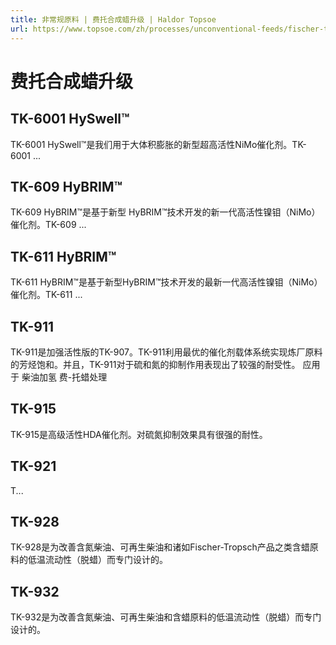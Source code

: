 ```yaml
---
title: 非常规原料 | 费托合成蜡升级 | Haldor Topsoe
url: https://www.topsoe.com/zh/processes/unconventional-feeds/fischer-tropsch-wax-upgrading
---
```


# 费托合成蜡升级

## TK-6001 HySwell™

TK-6001 HySwell™是我们用于大体积膨胀的新型超高活性NiMo催化剂。TK-6001 ...

## TK-609 HyBRIM™

TK-609 HyBRIM™是基于新型 HyBRIM™技术开发的新一代高活性镍钼（NiMo）催化剂。TK-609 ...

## TK-611 HyBRIM™

TK-611 HyBRIM™是基于新型HyBRIM™技术开发的最新一代高活性镍钼（NiMo）催化剂。TK-611 ...

## TK-911

TK-911是加强活性版的TK-907。TK-911利用最优的催化剂载体系统实现炼厂原料的芳烃饱和。并且，TK-911对于硫和氮的抑制作用表现出了较强的耐受性。 应用于 柴油加氢 费-托蜡处理

## TK-915

TK-915是高级活性HDA催化剂。对硫氮抑制效果具有很强的耐性。

## TK-921

T...

## TK-928

TK-928是为改善含氮柴油、可再生柴油和诸如Fischer-Tropsch产品之类含蜡原料的低温流动性（脱蜡）而专门设计的。

## TK-932

TK-932是为改善含氮柴油、可再生柴油和含蜡原料的低温流动性（脱蜡）而专门设计的。